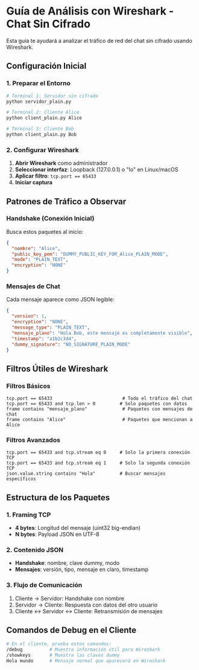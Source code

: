 # Guía de Análisis con Wireshark - Chat Sin Cifrado

Esta guía te ayudará a analizar el tráfico de red del chat sin cifrado usando Wireshark.

## Configuración Inicial

### 1. Preparar el Entorno

```bash
# Terminal 1: Servidor sin cifrado
python servidor_plain.py

# Terminal 2: Cliente Alice
python client_plain.py Alice

# Terminal 3: Cliente Bob
python client_plain.py Bob
```

### 2. Configurar Wireshark

1. **Abrir Wireshark** como administrador
2. **Seleccionar interfaz**: Loopback (127.0.0.1) o "lo" en Linux/macOS
3. **Aplicar filtro**: `tcp.port == 65433`
4. **Iniciar captura**

## Patrones de Tráfico a Observar

### Handshake (Conexión Inicial)

Busca estos paquetes al inicio:

```json
{
  "nombre": "Alice",
  "public_key_pem": "DUMMY_PUBLIC_KEY_FOR_Alice_PLAIN_MODE",
  "mode": "PLAIN_TEXT",
  "encryption": "NONE"
}
```

### Mensajes de Chat

Cada mensaje aparece como JSON legible:

```json
{
  "version": 1,
  "encryption": "NONE",
  "message_type": "PLAIN_TEXT",
  "mensaje_plano": "Hola Bob, este mensaje es completamente visible",
  "timestamp": "a1b2c3d4",
  "dummy_signature": "NO_SIGNATURE_PLAIN_MODE"
}
```

## Filtros Útiles de Wireshark

### Filtros Básicos

```
tcp.port == 65433                          # Todo el tráfico del chat
tcp.port == 65433 and tcp.len > 0         # Solo paquetes con datos
frame contains "mensaje_plano"             # Paquetes con mensajes de chat
frame contains "Alice"                     # Paquetes que mencionan a Alice
```

### Filtros Avanzados

```
tcp.port == 65433 and tcp.stream eq 0     # Solo la primera conexión TCP
tcp.port == 65433 and tcp.stream eq 1     # Solo la segunda conexión TCP
json.value.string contains "Hola"         # Buscar mensajes específicos
```

## Estructura de los Paquetes

### 1. Framing TCP

- **4 bytes**: Longitud del mensaje (uint32 big-endian)
- **N bytes**: Payload JSON en UTF-8

### 2. Contenido JSON

- **Handshake**: nombre, clave dummy, modo
- **Mensajes**: versión, tipo, mensaje en claro, timestamp

### 3. Flujo de Comunicación

1. Cliente → Servidor: Handshake con nombre
2. Servidor → Cliente: Respuesta con datos del otro usuario
3. Cliente ↔ Servidor ↔ Cliente: Retransmisión de mensajes

## Comandos de Debug en el Cliente

```bash
# En el cliente, prueba estos comandos:
/debug          # Muestra información útil para Wireshark
/showkeys       # Muestra las claves dummy
Hola mundo      # Mensaje normal que aparecerá en Wireshark
```


